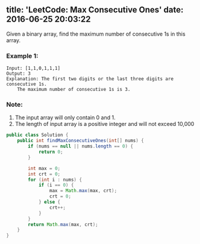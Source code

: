 title: 'LeetCode: Max Consecutive Ones'
date: 2016-06-25 20:03:22
---

Given a binary array, find the maximum number of consecutive 1s in this array.

### Example 1:
```
Input: [1,1,0,1,1,1]
Output: 3
Explanation: The first two digits or the last three digits are consecutive 1s.
    The maximum number of consecutive 1s is 3.
```

### Note:
1. The input array will only contain 0 and 1.
2. The length of input array is a positive integer and will not exceed 10,000

```java
public class Solution {
    public int findMaxConsecutiveOnes(int[] nums) {
        if (nums == null || nums.length == 0) {
            return 0;
        }

        int max = 0;
        int crt = 0;
        for (int i : nums) {
            if (i == 0) {
                max = Math.max(max, crt);
                crt = 0;
            } else {
                crt++;
            }
        }
        return Math.max(max, crt);
    }
}
```
